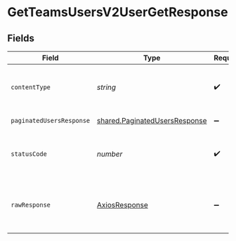 # GetTeamsUsersV2UserGetResponse


## Fields

| Field                                                                                 | Type                                                                                  | Required                                                                              | Description                                                                           |
| ------------------------------------------------------------------------------------- | ------------------------------------------------------------------------------------- | ------------------------------------------------------------------------------------- | ------------------------------------------------------------------------------------- |
| `contentType`                                                                         | *string*                                                                              | :heavy_check_mark:                                                                    | HTTP response content type for this operation                                         |
| `paginatedUsersResponse`                                                              | [shared.PaginatedUsersResponse](../../../sdk/models/shared/paginatedusersresponse.md) | :heavy_minus_sign:                                                                    | Successful Response                                                                   |
| `statusCode`                                                                          | *number*                                                                              | :heavy_check_mark:                                                                    | HTTP response status code for this operation                                          |
| `rawResponse`                                                                         | [AxiosResponse](https://axios-http.com/docs/res_schema)                               | :heavy_minus_sign:                                                                    | Raw HTTP response; suitable for custom response parsing                               |